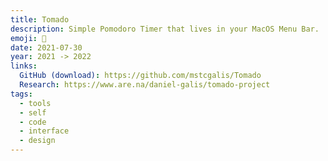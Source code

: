 ```yaml
---
title: Tomado
description: Simple Pomodoro Timer that lives in your MacOS Menu Bar.
emoji: 🍅
date: 2021-07-30
year: 2021 -> 2022
links:
  GitHub (download): https://github.com/mstcgalis/Tomado
  Research: https://www.are.na/daniel-galis/tomado-project
tags:
  - tools
  - self
  - code
  - interface
  - design
---
```


